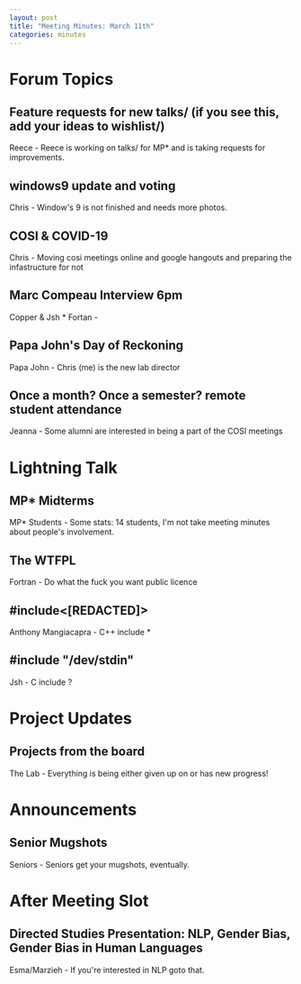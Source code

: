 ```yaml
---
layout: post
title: "Meeting Minutes: March 11th"
categories: minutes
---
```


# Forum Topics

## Feature requests for new talks/ (if you see this, add your ideas to wishlist/)

Reece - Reece is working on talks/ for MP* and is taking requests for improvements.

## windows9 update and voting

Chris - Window's 9 is not finished and needs more photos.

## COSI & COVID-19

Chris - Moving cosi meetings online and google hangouts and preparing the infastructure for not 

## Marc Compeau Interview 6pm

Copper & Jsh * Fortan - 

## Papa John's Day of Reckoning

Papa John - Chris (me) is the new lab director

## Once a month? Once a semester? remote student attendance

Jeanna - Some alumni are interested in being a part of the COSI meetings

# Lightning Talk

## MP* Midterms

MP* Students - Some stats: 14 students, I'm not take meeting minutes about people's involvement.

## The WTFPL

Fortran - Do what the fuck you want public licence 

## #include<[REDACTED]>

Anthony Mangiacapra - C++ include *

## #include "/dev/stdin"

Jsh - C include ?

# Project Updates

## Projects from the board

The Lab - Everything is being either given up on or has new progress!

# Announcements

## Senior Mugshots

Seniors - Seniors get your mugshots, eventually.

# After Meeting Slot

## Directed Studies Presentation: NLP, Gender Bias, Gender Bias in Human Languages

Esma/Marzieh - If you're interested in NLP goto that.



